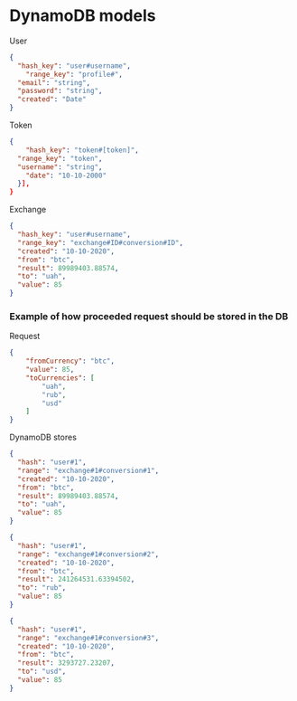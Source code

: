 # DynamoDB models

User
```json
{
  "hash_key": "user#username",
	"range_key": "profile#",
  "email": "string",
  "password": "string",
  "created": "Date"
}
```
Token
```json
{  
	"hash_key": "token#[token]",
  "range_key": "token",
  "username": "string",
	"date": "10-10-2000"
  }],
}
```
Exchange
```json
{
  "hash_key": "user#username",
  "range_key": "exchange#ID#conversion#ID",
  "created": "10-10-2020",
  "from": "btc",
  "result": 89989403.88574,
  "to": "uah",
  "value": 85
}
```

### Example of how proceeded request should be stored in the DB

Request

```json
{    
    "fromCurrency": "btc",
    "value": 85,
    "toCurrencies": [
        "uah", 
        "rub", 
        "usd"
    ]
}
```

DynamoDB stores

```json
{
  "hash": "user#1",
  "range": "exchange#1#conversion#1",
  "created": "10-10-2020",
  "from": "btc",
  "result": 89989403.88574,
  "to": "uah",
  "value": 85
}

{
  "hash": "user#1",
  "range": "exchange#1#conversion#2",
  "created": "10-10-2020",
  "from": "btc",
  "result": 241264531.63394502,
  "to": "rub",
  "value": 85
}

{
  "hash": "user#1",
  "range": "exchange#1#conversion#3",
  "created": "10-10-2020",
  "from": "btc",
  "result": 3293727.23207,
  "to": "usd",
  "value": 85
}
```